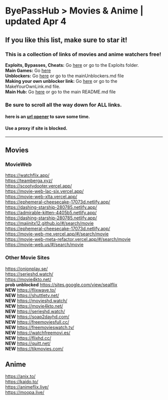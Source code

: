 # ByePassHub > Movies & Anime | updated Apr 4
## If you like this list, make sure to star it!
### This is a collection of links of movies and anime watchers **free**! 
**Exploits, Bypasses, Cheats:** Go [here](https://github.com/wea-f/ByePassHub/tree/main/Exploits) or go to the Exploits folder. <br>
**Main Games:** Go [here](https://github.com/wea-f/ByePassHub/blob/main/Games.md) <br>
**Unblockers:** Go [here](https://github.com/wea-f/ByePassHub/blob/main/mainUnblockers.md) or go to the mainUnblockers.md file <br>
**Making your own unblocker link:** Go [here](https://github.com/wea-f/ByePassHub/blob/main/MakeYourOwnLink.md) or go to the MakeYourOwnLink.md file. <br>
**Main Hub:** Go [here](https://github.com/wea-f/ByePassHub/blob/main/README.md) or go to the main README.md file <br>

### Be sure to scroll all the way down for ALL links. 
  #### here is an [url opener](https://www.openallurls.com/) to save some time.
  #### Use a proxy if site is blocked.
---

## Movies
### MovieWeb
https://watchflix.app/   <br>
https://teamberga.xyz/ <br>
https://scootydooter.vercel.app/   <br>
https://movie-web-lac-six.vercel.app/ <br>
https://movie-web-xlta.vercel.app/ <br>
https://ephemeral-cheesecake-17073d.netlify.app/ <br>
https://dashing-starship-280785.netlify.app/ <br>
https://admirable-kitten-4405b5.netlify.app/ <br>
https://dashing-starship-280785.netlify.app/  <br>
https://majinitx12.github.io/#/search/movie <br>
https://ephemeral-cheesecake-17073d.netlify.app/ <br>
https://movie-web-me.vercel.app/#/search/movie<br>
https://movie-web-meta-refactor.vercel.app/#/search/movie <br>
https://movie-web.us/#/search/movie <br>
### Other Movie Sites
https://onionplay.se/ <br>
https://serieshd.watch/ <br>
https://movie4kto.net/  <br>
**prob unblocked** https://sites.google.com/view/sealflix <br>
**NEW** https://flixwave.to/  <br>
**NEW** https://shuttletv.net/ <br>
**NEW** https://movieshd.watch/ <br>
**NEW** https://movie4kto.net/ <br>
**NEW** https://serieshd.watch/ <br>
**NEW** https://soap2dayhd.com/  <br>
**NEW** https://freemoviesfull.cc/ <br>
**NEW** https://freemovieswatch.tv/  <br>
**NEW** https://watchfreemovi.es/  <br>
**NEW** https://flixhd.cc/  <br>
**NEW** https://quitt.net/ <br>
**NEW** https://tikmovies.com/ <br>

## Anime
https://anix.to/ <br>
https://kaido.to/  <br>
https://animeflix.live/ <br>
https://moopa.live/ <br> 
